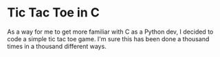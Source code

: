 
# Tic Tac Toe in C

As a way for me to get more familiar with C as a Python dev, I decided to code a simple tic tac toe game. I'm sure this has been done a thousand times in a thousand different ways.

